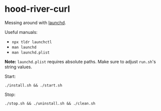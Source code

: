 # hood-river-curl

Messing around with [launchd](https://developer.apple.com/library/archive/documentation/MacOSX/Conceptual/BPSystemStartup/Chapters/ScheduledJobs.html#//apple_ref/doc/uid/10000172i-CH1-SW2).

Useful manuals:

* `npx tldr launchctl`
* `man launchd`
* `man launchd.plist`

**Note:** `launchd.plist` requires absolute paths. Make sure to adjust
`run.sh`'s string values.

Start:

```shell
./install.sh && ./start.sh
```

Stop:

```shell
./stop.sh && ./uninstall.sh && ./clean.sh
```
